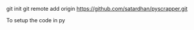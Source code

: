 git init
git remote add origin https://github.com/satardhan/pyscrapper.git

To setup the code in py
